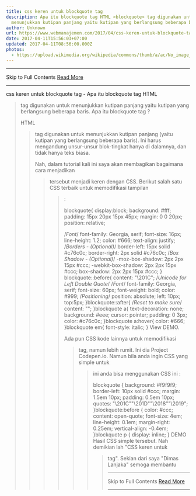 ```yaml
---
title: css keren untuk blockquote tag
description: Apa itu blockquote tag HTML <blockquote> tag digunakan untuk
  menunjukkan kutipan panjang yaitu kutipan yang berlangsung beberapa baris.
author: Unknown
url: https://www.webmanajemen.com/2017/04/css-keren-untuk-blockquote-tag.html
date: 2017-04-11T15:56:03+07:00
updated: 2017-04-11T08:56:00.000Z
photos:
  - https://upload.wikimedia.org/wikipedia/commons/thumb/a/ac/No_image_available.svg/2048px-No_image_available.svg.png
---
```


<hr/> Skip to Full Contents <a href="https://www.webmanajemen.com/2017/04/css-keren-untuk-blockquote-tag.html" rel="follow" class="button" id="read-more">Read More</a> <hr/> css keren untuk blockquote tag - Apa itu blockquote tag HTML <blockquote> tag digunakan untuk menunjukkan kutipan panjang yaitu kutipan yang berlangsung beberapa baris. Apa itu blockquote tag ? 

HTML <blockquote> tag digunakan untuk menunjukkan kutipan panjang (yaitu kutipan yang berlangsung beberapa baris). Ini harus mengandung unsur-unsur blok-tingkat hanya di dalamnya, dan tidak hanya teks biasa.

Nah, dalam tutorial kali ini saya akan membagikan bagaimana cara menjadikan <blockquote> tersebut menjadi keren dengan CSS. Berikut salah satu CSS terbaik untuk memodifikasi tampilan <blockquote> :




blockquote{
  display:block;
  background: #fff;
  padding: 15px 20px 15px 45px;
  margin: 0 0 20px;
  position: relative;
  
  /*Font*/
  font-family: Georgia, serif;
  font-size: 16px;
  line-height: 1.2;
  color: #666;
  text-align: justify;
  /*Borders - (Optional)*/
  border-left: 15px solid #c76c0c;
  border-right: 2px solid #c76c0c;
  /*Box Shadow - (Optional)*/
  -moz-box-shadow: 2px 2px 15px #ccc;
  -webkit-box-shadow: 2px 2px 15px #ccc;
  box-shadow: 2px 2px 15px #ccc;
}
blockquote::before{
  content: "\201C"; /*Unicode for Left Double Quote*/
  /*Font*/
  font-family: Georgia, serif;
  font-size: 60px;
  font-weight: bold;
  color: #999;
  /*Positioning*/
  position: absolute;
  left: 10px;
  top:5px;
}blockquote::after{
  /*Reset to make sure*/
  content: "";
}blockquote a{
  text-decoration: none;
  background: #eee;
  cursor: pointer;
  padding: 0 3px;
  color: #c76c0c;
}blockquote a:hover{
 color: #666;
}blockquote em{
  font-style: italic;
}
View DEMO.

Ada pun CSS kode lainnya untuk memodifikasi <blockquote> tag, namun lebih rumit. Ini dia Project Codepen.io.
Namun bila anda ingin CSS yang simple untuk <blockquote> ini anda bisa menggunakan CSS ini :

blockquote {
  background: #f9f9f9;
  border-left: 10px solid #ccc;
  margin: 1.5em 10px;
  padding: 0.5em 10px;
  quotes: "\201C""\201D""\2018""\2019";
}blockquote:before {
  color: #ccc;
  content: open-quote;
  font-size: 4em;
  line-height: 0.1em;
  margin-right: 0.25em;
  vertical-align: -0.4em;
}blockquote p {
  display: inline;
}
DEMO Hasil CSS simple tersebut.
Nah demikian lah "CSS keren untuk <blockquote> tag". Sekian dari saya "Dimas Lanjaka" semoga membantu <hr/> Skip to Full Contents <a href="https://www.webmanajemen.com/2017/04/css-keren-untuk-blockquote-tag.html" rel="follow" class="button" id="read-more">Read More</a> <hr/>